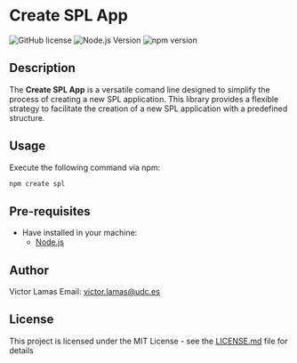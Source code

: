 # Create SPL App

![GitHub license](https://img.shields.io/badge/license-MIT-blue.svg)
![Node.js Version](https://img.shields.io/badge/node-%3E%3D%2012.0.0-brightgreen.svg)
![npm version](https://badge.fury.io/js/code-uploader.svg)

## Description

The **Create SPL App** is a versatile comand line designed to simplify the process of creating a new SPL application. This library provides a flexible strategy to facilitate the creation of a new SPL application with a predefined structure.

## Usage

Execute the following command via npm:

```bash
npm create spl
```

## Pre-requisites

- Have installed in your machine:
  - [Node.js](https://nodejs.org/en/download/)

## Author

Victor Lamas
Email: <victor.lamas@udc.es>

## License

This project is licensed under the MIT License - see the [LICENSE.md](LICENSE.md) file for details
